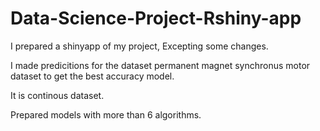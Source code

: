 # Data-Science-Project-Rshiny-app
I prepared a shinyapp of my project, Excepting some changes.

I made predicitions for the dataset permanent magnet synchronus motor dataset to get the best accuracy model.

It is continous dataset.

Prepared models with more than 6 algorithms.
